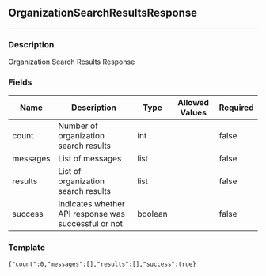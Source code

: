 ## OrganizationSearchResultsResponse
---
### Description
Organization Search Results Response
### Fields
| Name | Description | Type | Allowed Values | Required |
| ---- | ----------- | ---- | -------------- | -------- |
| count | Number of organization search results | int |  | false |
| messages | List of messages | list |  | false |
| results | List of organization search results | list |  | false |
| success | Indicates whether API response was successful or not | boolean |  | false |
### Template
```
{"count":0,"messages":[],"results":[],"success":true}
```
